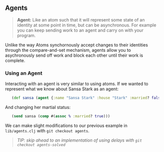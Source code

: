 ## Agents

> **Agent:** Like an atom such that it will represent some state of an identity at some point in time, but can be asynchronous. For example you can keep sending work to an agent and carry on with your program.

Unlike the way Atoms synchornously accept changes to their identities through the compare-and-set mechanism, agents allow you to asychronously send off work and block each other until their work is complete.

### Using an Agent

Interacting with an agent is very similar to using atoms. If we wanted to represent what we know about Sansa Stark as an agent:

~~~clojure
   (def sansa (agent {:name "Sansa Stark" :house "Stark" :married? false}))
~~~

And changing her martial status:

~~~clojure
   (send sansa (comp #(assoc % :married? true)))
~~~

We can make slight modifications to our previous example in `lib/agents.clj` with `git checkout agents`.

> _TIP: skip ahead to an implementation of using delays with `git checkout agents-solved`_
